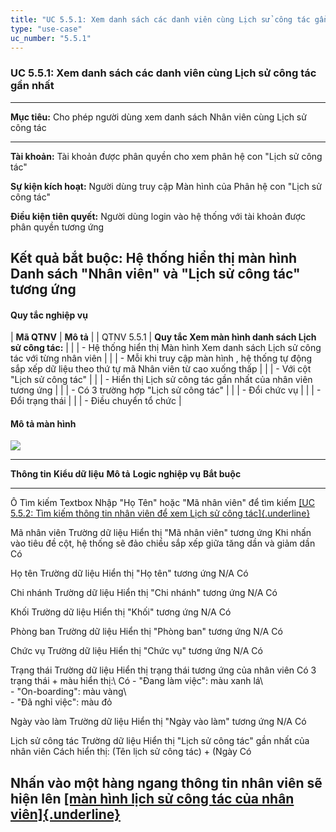 ```yaml
---
title: "UC 5.5.1: Xem danh sách các danh viên cùng Lịch sử công tác gần nhất"
type: "use-case"
uc_number: "5.5.1"
---
```


### UC 5.5.1: Xem danh sách các danh viên cùng Lịch sử công tác gần nhất

  --------------------------------------------------------------------------------------------------------------
  **Mục tiêu:**               Cho phép người dùng xem danh sách Nhân viên cùng Lịch sử công tác
  --------------------------- ----------------------------------------------------------------------------------
  **Tài khoản:**              Tài khoản được phân quyền cho xem phân hệ con "Lịch sử công tác"

  **Sự kiện kích hoạt:**      Người dùng truy cập Màn hình của Phân hệ con "Lịch sử công tác"

  **Điều kiện tiên quyết:**   Người dùng login vào hệ thống với tài khoản được phân quyền tương ứng

  **Kết quả bắt buộc:**       Hệ thống hiển thị màn hình Danh sách "Nhân viên" và "Lịch sử công tác" tương ứng
  --------------------------------------------------------------------------------------------------------------

#### Quy tắc nghiệp vụ

| **Mã QTNV** | **Mô tả** |
| QTNV 5.5.1 | **Quy tắc Xem màn hình danh sách Lịch sử công tác:** |
|  | - Hệ thống hiển thị Màn hình Xem danh sách Lịch sử công tác với từng nhân viên |
|  | - Mỗi khi truy cập màn hình , hệ thống tự động sắp xếp dữ liệu theo thứ tự mã Nhân viên từ cao xuống thấp |
|  | - Với cột "Lịch sử công tác" |
|  | - Hiển thị Lịch sử công tác gần nhất của nhân viên tương ứng |
|  | - Có 3 trường hợp "Lịch sử công tác" |
|  | - Đổi chức vụ |
|  | - Đổi trạng thái |
|  | - Điều chuyển tổ chức |

#### Mô tả màn hình

![](media/image126.png)

  ----------------------------------------------------------------------------------------------------------------------------------------------------------------------------------------------------------------------------------------------------------------------------------------------------------------------------------------------------------------------------------------------------------------------------------------
  **Thông tin**                                                                                                                                                                                    **Kiểu dữ liệu**   **Mô tả**                                            **Logic nghiệp vụ**                                                                                                                              **Bắt buộc**
  ------------------------------------------------------------------------------------------------------------------------------------------------------------------------------------------------ ------------------ ---------------------------------------------------- ------------------------------------------------------------------------------------------------------------------------------------------------ --------------
  Ô Tìm kiếm                                                                                                                                                                                       Textbox            Nhập "Họ Tên" hoặc "Mã nhân viên" để tìm kiếm        [[UC 5.5.2: Tìm kiếm thông tin nhân viên để xem Lịch sử công tác]{.underline}](#uc-5.5.2-tìm-kiếm-thông-tin-nhân-viên-để-xem-lịch-sử-công-tác)   

  Mã nhân viên                                                                                                                                                                                     Trường dữ liệu     Hiển thị "Mã nhân viên" tương ứng                    Khi nhấn vào tiêu đề cột, hệ thống sẽ đảo chiều sắp xếp giữa tăng dần và giảm dần                                                                Có

  Họ tên                                                                                                                                                                                           Trường dữ liệu     Hiển thị "Họ tên" tương ứng                          N/A                                                                                                                                              Có

  Chi nhánh                                                                                                                                                                                        Trường dữ liệu     Hiển thị "Chi nhánh" tương ứng                       N/A                                                                                                                                              Có

  Khối                                                                                                                                                                                             Trường dữ liệu     Hiển thị "Khối" tương ứng                            N/A                                                                                                                                              Có

  Phòng ban                                                                                                                                                                                        Trường dữ liệu     Hiển thị "Phòng ban" tương ứng                       N/A                                                                                                                                              Có

  Chức vụ                                                                                                                                                                                          Trường dữ liệu     Hiển thị "Chức vụ" tương ứng                         N/A                                                                                                                                              Có

  Trạng thái                                                                                                                                                                                       Trường dữ liệu     Hiển thị trạng thái tương ứng của nhân viên          Có 3 trạng thái + màu hiển thị:\                                                                                                                 Có
                                                                                                                                                                                                                                                                           - "Đang làm việc": màu xanh lá\                                                                                                                  
                                                                                                                                                                                                                                                                           - "On-boarding": màu vàng\                                                                                                                       
                                                                                                                                                                                                                                                                           - "Đã nghỉ việc": màu đỏ                                                                                                                         

  Ngày vào làm                                                                                                                                                                                     Trường dữ liệu     Hiển thị "Ngày vào làm" tương ứng                    N/A                                                                                                                                              Có

  Lịch sử công tác                                                                                                                                                                                 Trường dữ liệu     Hiển thị "Lịch sử công tác" gần nhất của nhân viên   Cách hiển thị: (Tên lịch sử công tác) + (Ngày                                                                                                    Có

  Nhấn vào một hàng ngang thông tin nhân viên sẽ hiện lên [[màn hình lịch sử công tác của nhân viên]{.underline}](#uc-5.5.3-xem-lịch-sử-công-tác-của-một-nhân-viên-tất-cả-các-sự-kiện-liên-quan)                                                                                                                                                                                                                            
  ----------------------------------------------------------------------------------------------------------------------------------------------------------------------------------------------------------------------------------------------------------------------------------------------------------------------------------------------------------------------------------------------------------------------------------------
